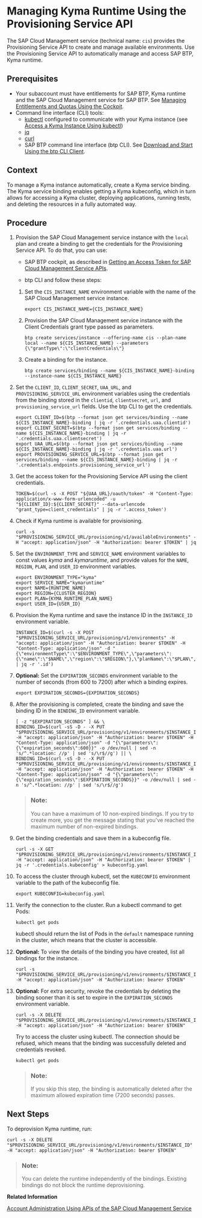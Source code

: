 <!-- loiof4afb1a4afa64405995815e3f181d89a -->

# Managing Kyma Runtime Using the Provisioning Service API

The SAP Cloud Management service \(technical name: `cis`\) provides the Provisioning Service API to create and manage available environments. Use the Provisioning Service API to automatically manage and access SAP BTP, Kyma runtime.



<a name="loiof4afb1a4afa64405995815e3f181d89a__prereq_ntr_t3n_ldc"/>

## Prerequisites

-   Your subaccount must have entitlements for SAP BTP, Kyma runtime and the SAP Cloud Management service for SAP BTP. See [Managing Entitlements and Quotas Using the Cockpit](managing-entitlements-and-quotas-using-the-cockpit-c824874.md).
-   Command line interface \(CLI\) tools:
    -   [kubectl](https://kubernetes.io/docs/reference/kubectl/) configured to communicate with your Kyma instance \(see [Access a Kyma Instance Using kubectl](../30-development/access-a-kyma-instance-using-kubectl-3e25944.md)\)
    -   [jq](https://jqlang.github.io/jq/)
    -   [curl](https://curl.se/)
    -   SAP BTP command line interface \(btp CLI\). See [Download and Start Using the btp CLI Client](download-and-start-using-the-btp-cli-client-8a8f17f.md#loio8a8f17f5fd334fb583438edbd831d506).




## Context

To manage a Kyma instance automatically, create a Kyma service binding. The Kyma service binding enables getting a Kyma kubeconfig, which in turn allows for accessing a Kyma cluster, deploying applications, running tests, and deleting the resources in a fully automated way.



## Procedure

1.  Provision the SAP Cloud Management service instance with the `local` plan and create a binding to get the credentials for the Provisioning Service API. To do that, you can use:

    -   SAP BTP cockpit, as described in [Getting an Access Token for SAP Cloud Management Service APIs](getting-an-access-token-for-sap-cloud-management-service-apis-3670474.md).

    -   btp CLI and follow these steps:


    1.  Set the `CIS_INSTANCE_NAME` environment variable with the name of the SAP Cloud Management service instance.

        ```
        export CIS_INSTANCE_NAME={CIS_INSTANCE_NAME}
        ```

    2.  Provision the SAP Cloud Management service instance with the Client Credentials grant type passed as parameters.

        ```
        btp create services/instance --offering-name cis --plan-name local --name ${CIS_INSTANCE_NAME} --parameters {\"grantType\":\"clientCredentials\"}
        ```

    3.  Create a binding for the instance.

        ```
        btp create services/binding --name ${CIS_INSTANCE_NAME}-binding --instance-name ${CIS_INSTANCE_NAME}
        ```


2.  Set the `CLIENT_ID`, `CLIENT_SECRET`, `UAA_URL`, and `PROVISIONING_SERVICE_URL` environment variables using the credentials from the binding stored in the `clientid`, `clientsecret`, `url`, and `provisioning_service_url` fields. Use the btp CLI to get the credentials.

    ```
    export CLIENT_ID=$(btp --format json get services/binding --name ${CIS_INSTANCE_NAME}-binding | jq -r '.credentials.uaa.clientid')
    export CLIENT_SECRET=$(btp --format json get services/binding --name ${CIS_INSTANCE_NAME}-binding | jq -r '.credentials.uaa.clientsecret')
    export UAA_URL=$(btp --format json get services/binding --name ${CIS_INSTANCE_NAME}-binding | jq -r '.credentials.uaa.url')
    export PROVISIONING_SERVICE_URL=$(btp --format json get services/binding --name ${CIS_INSTANCE_NAME}-binding | jq -r '.credentials.endpoints.provisioning_service_url')
    ```

3.  Get the access token for the Provisioning Service API using the client credentials.

    ```
    TOKEN=$(curl -s -X POST "${UAA_URL}/oauth/token" -H "Content-Type: application/x-www-form-urlencoded" -u "${CLIENT_ID}:${CLIENT_SECRET}" --data-urlencode "grant_type=client_credentials" | jq -r '.access_token')
    ```

4.  Check if Kyma runtime is available for provisioning.

    ```
    curl -s "$PROVISIONING_SERVICE_URL/provisioning/v1/availableEnvironments" -H "accept: application/json" -H "Authorization: bearer $TOKEN" | jq
    ```

5.  Set the `ENVIRONMENT_TYPE` and `SERVICE_NAME` environment variables to const values *kyma* and *kymaruntime*, and provide values for the `NAME`, `REGION`, `PLAN`, and `USER_ID` environment variables.

    ```
    export ENVIRONMENT_TYPE="kyma"
    export SERVICE_NAME="kymaruntime"
    export NAME={RUNTIME_NAME}
    export REGION={CLUSTER_REGION}
    export PLAN={KYMA_RUNTIME_PLAN_NAME}
    export USER_ID={USER_ID}
    ```

6.  Provision the Kyma runtime and save the instance ID in the `INSTANCE_ID` environment variable.

    ```
    INSTANCE_ID=$(curl -s -X POST "$PROVISIONING_SERVICE_URL/provisioning/v1/environments" -H "accept: application/json" -H "Authorization: bearer $TOKEN" -H "Content-Type: application/json" -d "{\"environmentType\":\"$ENVIRONMENT_TYPE\",\"parameters\":{\"name\":\"$NAME\",\"region\":\"$REGION\"},\"planName\":\"$PLAN\",\"serviceName\":\"$SERVICE_NAME\",\"user\":\"$USER_ID\"}" | jq -r '.id')
    ```

7.  **Optional:** Set the `EXPIRATION_SECONDS` environment variable to the number of seconds \(from 600 to 7200\) after which a binding expires.

    ```
    export EXPIRATION_SECONDS={EXPIRATION_SECONDS}
    ```

8.  After the provisioning is completed, create the binding and save the binding ID in the `BINDING_ID` environment variable.

    ```
    [ -z "$EXPIRATION_SECONDS" ] && \
    BINDING_ID=$(curl -sS -D - -X PUT "$PROVISIONING_SERVICE_URL/provisioning/v1/environments/$INSTANCE_ID/bindings" -H "accept: application/json" -H "Authorization: bearer $TOKEN" -H "Content-Type: application/json" -d "{\"parameters\":{\"expiration_seconds\":600}}" -o /dev/null | sed -n 's/^.*location: //p' | sed 's/\r$//g') || \
    BINDING_ID=$(curl -sS -D - -X PUT "$PROVISIONING_SERVICE_URL/provisioning/v1/environments/$INSTANCE_ID/bindings" -H "accept: application/json" -H "Authorization: bearer $TOKEN" -H "Content-Type: application/json" -d "{\"parameters\":{\"expiration_seconds\":$EXPIRATION_SECONDS}}" -o /dev/null | sed -n 's/^.*location: //p' | sed 's/\r$//g')
    ```

    > ### Note:  
    > You can have a maximum of 10 non-expired bindings. If you try to create more, you get the message stating that you've reached the maximum number of non-expired bindings.

9.  Get the binding credentials and save them in a kubeconfig file.

    ```
    curl -s -X GET "$PROVISIONING_SERVICE_URL/provisioning/v1/environments/$INSTANCE_ID/bindings/$BINDING_ID" -H "accept: application/json" -H "Authorization: bearer $TOKEN" | jq -r '.credentials.kubeconfig' > kubeconfig.yaml
    ```

10. To access the cluster through kubectl, set the `KUBECONFIG` environment variable to the path of the kubeconfig file.

    ```
    export KUBECONFIG=kubeconfig.yaml
    ```

11. Verify the connection to the cluster. Run a kubectl command to get Pods:

    ```
    kubectl get pods
    ```

    kubectl should return the list of Pods in the `default` namespace running in the cluster, which means that the cluster is accessible.

12. **Optional:** To view the details of the binding you have created, list all bindings for the instance.

    ```
    curl -s "$PROVISIONING_SERVICE_URL/provisioning/v1/environments/$INSTANCE_ID/bindings" -H "accept: application/json" -H "Authorization: bearer $TOKEN"
    ```

13. **Optional:** For extra security, revoke the credentials by deleting the binding sooner than it is set to expire in the `EXPIRATION_SECONDS` environment variable.

    ```
    curl -s -X DELETE "$PROVISIONING_SERVICE_URL/provisioning/v1/environments/$INSTANCE_ID/bindings/$BINDING_ID" -H "accept: application/json" -H "Authorization: bearer $TOKEN"
    ```

    Try to access the cluster using kubectl. The connection should be refused, which means that the binding was successfully deleted and credentials revoked.

    ```
    kubectl get pods
    ```

    > ### Note:  
    > If you skip this step, the binding is automatically deleted after the maximum allowed expiration time \(7200 seconds\) passes.




<a name="loiof4afb1a4afa64405995815e3f181d89a__postreq_f2p_2ns_ldc"/>

## Next Steps

To deprovision Kyma runtime, run:

```
curl -s -X DELETE "$PROVISIONING_SERVICE_URL/provisioning/v1/environments/$INSTANCE_ID" -H "accept: application/json" -H "Authorization: bearer $TOKEN"
```

> ### Note:  
> You can delete the runtime independently of the bindings. Existing bindings do not block the runtime deprovisioning.

**Related Information**  


[Account Administration Using APIs of the SAP Cloud Management Service](account-administration-using-apis-of-the-sap-cloud-management-service-17b6a17.md "Provides information about using the APIs of the SAP Cloud Management service for SAP BTP (technical name: cis) to manage some of the administrative operations in your accounts.")

